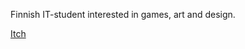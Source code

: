 Finnish IT-student interested in games, art and design.

[Itch](https://iptpka.itch.io)


<!---
iptpka/iptpka is a ✨ special ✨ repository because its `README.md` (this file) appears on your GitHub profile.
You can click the Preview link to take a look at your changes.
--->
